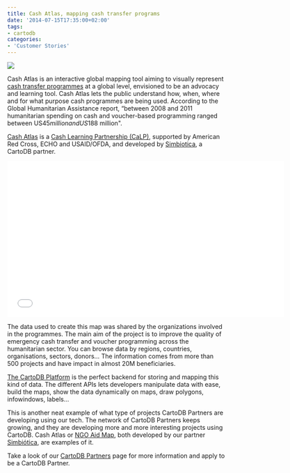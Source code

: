 ```yaml
---
title: Cash Atlas, mapping cash transfer programs
date: '2014-07-15T17:35:00+02:00'
tags:
- cartodb
categories:
- 'Customer Stories'
---
```


<a href="http://www.cash-atlas.org/"><img src="http://i.imgur.com/e53RvDK.png">
</a>

Cash Atlas is an interactive global mapping tool aiming to visually represent [cash transfer programmes](https://en.wikipedia.org/wiki/Conditional_cash_transfer) at a global level, envisioned to be an advocacy and learning tool. Cash Atlas lets the public understand how, when, where and for what purpose cash programmes are being used. According to the Global Humanitarian Assistance report, “between 2008 and 2011 humanitarian spending on cash and voucher-based programming ranged between US$45 million and US$188 million". 

[Cash Atlas](http://www.cash-atlas.org/) is a [Cash Learning Partnership (CaLP)](http://www.cashlearning.org/), supported by American Red Cross, ECHO and USAID/OFDA, and developed by [Simbiotica](http://www.simbiotica.es/), a CartoDB partner.

<iframe width="637" height="358" src="//www.youtube.com/embed/ijkP6eaHE6Y" frameborder="0" allowfullscreen></iframe>

The data used to create this map was shared by the organizations involved in the programmes. The main aim of the project is to improve the quality of emergency cash transfer and voucher programming across the humanitarian sector. You can browse data by regions, countries, organisations, sectors, donors… The information comes from more than 500 projects and have impact in almost 20M beneficiaries.

[The CartoDB Platform](http://docs.cartodb.com/cartodb-platform.html) is the perfect backend for storing and mapping this kind of data. The different APIs lets developers manipulate data with ease, build the maps, show the data dynamically on maps, draw polygons, infowindows, labels... 

This is another neat example of what type of projects CartoDB Partners are developing using our tech. The network of CartoDB Partners keeps growing, and they are developing more and more interesting projects using CartoDB. Cash Atlas or [NGO Aid Map](http://blog.cartodb.com/post/88566554684/the-ngo-aid-map-a-new-project-powered-by-cartodb), both developed by our partner [Simbiótica](http://simbiotica.es/), are examples of it. 

Take a look of our [CartoDB Partners](http://cartodb.com/partners) page for more information and apply to be a CartoDB Partner. 

